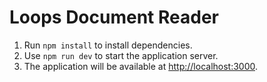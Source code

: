 # Loops Document Reader

1. Run `npm install` to install dependencies.
2. Use `npm run dev` to start the application server.
3. The application will be available at [http://localhost:3000](http://localhost:3000).
